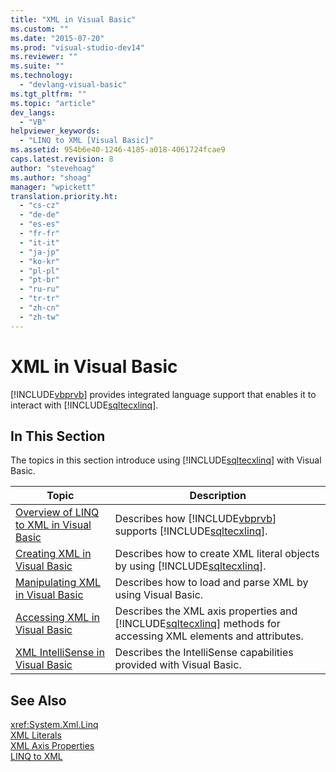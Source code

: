 ```yaml
---
title: "XML in Visual Basic"
ms.custom: ""
ms.date: "2015-07-20"
ms.prod: "visual-studio-dev14"
ms.reviewer: ""
ms.suite: ""
ms.technology: 
  - "devlang-visual-basic"
ms.tgt_pltfrm: ""
ms.topic: "article"
dev_langs: 
  - "VB"
helpviewer_keywords: 
  - "LINQ to XML [Visual Basic]"
ms.assetid: 954b6e40-1246-4185-a018-4061724fcae9
caps.latest.revision: 8
author: "stevehoag"
ms.author: "shoag"
manager: "wpickett"
translation.priority.ht: 
  - "cs-cz"
  - "de-de"
  - "es-es"
  - "fr-fr"
  - "it-it"
  - "ja-jp"
  - "ko-kr"
  - "pl-pl"
  - "pt-br"
  - "ru-ru"
  - "tr-tr"
  - "zh-cn"
  - "zh-tw"
---
```

# XML in Visual Basic
[!INCLUDE[vbprvb](../../../../csharp/programming-guide/concepts/linq/includes/vbprvb_md.md)] provides integrated language support that enables it to interact with [!INCLUDE[sqltecxlinq](../../../../csharp/programming-guide/concepts/linq/includes/sqltecxlinq_md.md)].  
  
## In This Section  
 The topics in this section introduce using [!INCLUDE[sqltecxlinq](../../../../csharp/programming-guide/concepts/linq/includes/sqltecxlinq_md.md)] with Visual Basic.  
  
|Topic|Description|  
|-----------|-----------------|  
|[Overview of LINQ to XML in Visual Basic](../../../../visual-basic/programming-guide/language-features/xml/overview-of-linq-to-xml.md)|Describes how [!INCLUDE[vbprvb](../../../../csharp/programming-guide/concepts/linq/includes/vbprvb_md.md)] supports [!INCLUDE[sqltecxlinq](../../../../csharp/programming-guide/concepts/linq/includes/sqltecxlinq_md.md)].|  
|[Creating XML in Visual Basic](../../../../visual-basic/programming-guide/language-features/xml/creating-xml.md)|Describes how to create XML literal objects by using [!INCLUDE[sqltecxlinq](../../../../csharp/programming-guide/concepts/linq/includes/sqltecxlinq_md.md)].|  
|[Manipulating XML in Visual Basic](../../../../visual-basic/programming-guide/language-features/xml/manipulating-xml.md)|Describes how to load and parse XML by using Visual Basic.|  
|[Accessing XML in Visual Basic](../../../../visual-basic/programming-guide/language-features/xml/accessing-xml.md)|Describes the XML axis properties and [!INCLUDE[sqltecxlinq](../../../../csharp/programming-guide/concepts/linq/includes/sqltecxlinq_md.md)] methods for accessing XML elements and attributes.|  
|[XML IntelliSense in Visual Basic](../../../../visual-basic/programming-guide/language-features/xml/xml-intellisense.md)|Describes the IntelliSense capabilities provided with Visual Basic.|  
  
## See Also  
 <xref:System.Xml.Linq>   
 [XML Literals](../../../../visual-basic/language-reference/xml-literals/index.md)   
 [XML Axis Properties](../../../../visual-basic/language-reference/xml-axis/xml-axis-properties.md)   
 [LINQ to XML](../Topic/LINQ%20to%20XML.md)